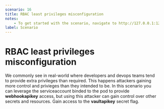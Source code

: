 ```yaml
---
scenario: 16
title: RBAC least privileges misconfiguration
notes:
    - To get started with the scenario, navigate to http://127.0.0.1:1236
label: Scenario
---
```


# RBAC least privileges misconfiguration

We commonly see in real-world where developers and devops teams tend to provide extra privileges than required. This happens attackers gaining more control and privieges than they intended to be. In this scenario you can leverage the serviceaccount binded to the pod to provide **webhookapikey** access, but using this attacker can gain control over other secrets and resources. Gain access to the **vaultapikey** secret flag.
